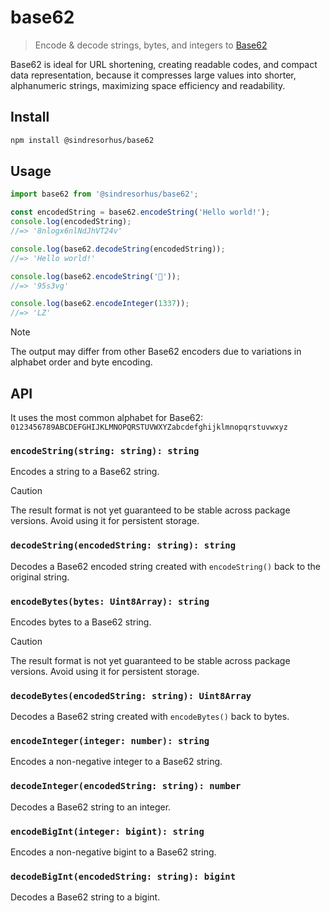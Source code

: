 # base62

> Encode & decode strings, bytes, and integers to [Base62](https://en.wikipedia.org/wiki/Base62)

Base62 is ideal for URL shortening, creating readable codes, and compact data representation, because it compresses large values into shorter, alphanumeric strings, maximizing space efficiency and readability.

## Install

```sh
npm install @sindresorhus/base62
```

## Usage

```js
import base62 from '@sindresorhus/base62';

const encodedString = base62.encodeString('Hello world!');
console.log(encodedString);
//=> '8nlogx6nlNdJhVT24v'

console.log(base62.decodeString(encodedString));
//=> 'Hello world!'

console.log(base62.encodeString('🦄'));
//=> '95s3vg'

console.log(base62.encodeInteger(1337));
//=> 'LZ'
```

> [!NOTE]
> The output may differ from other Base62 encoders due to variations in alphabet order and byte encoding.

## API

It uses the most common alphabet for Base62: `0123456789ABCDEFGHIJKLMNOPQRSTUVWXYZabcdefghijklmnopqrstuvwxyz`

### `encodeString(string: string): string`

Encodes a string to a Base62 string.

> [!CAUTION]
> The result format is not yet guaranteed to be stable across package versions. Avoid using it for persistent storage.

### `decodeString(encodedString: string): string`

Decodes a Base62 encoded string created with `encodeString()` back to the original string.

### `encodeBytes(bytes: Uint8Array): string`

Encodes bytes to a Base62 string.

> [!CAUTION]
> The result format is not yet guaranteed to be stable across package versions. Avoid using it for persistent storage.

### `decodeBytes(encodedString: string): Uint8Array`

Decodes a Base62 string created with `encodeBytes()` back to bytes.

### `encodeInteger(integer: number): string`

Encodes a non-negative integer to a Base62 string.

### `decodeInteger(encodedString: string): number`

Decodes a Base62 string to an integer.

### `encodeBigInt(integer: bigint): string`

Encodes a non-negative bigint to a Base62 string.

### `decodeBigInt(encodedString: string): bigint`

Decodes a Base62 string to a bigint.
